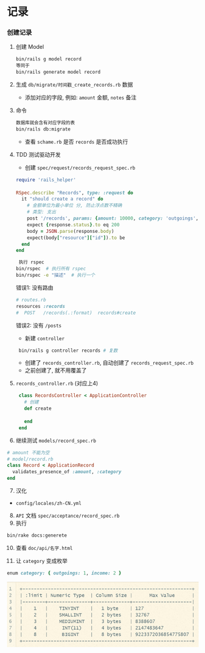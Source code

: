 # 记录

### 创建记录

1. 创建 Model
   ```bash
   bin/rails g model record
   等同于
   bin/rails generate model record
   ```

2. 生成 `db/migrate/时间戳_create_records.rb` 数据

   - 添加对应的字段, 例如: `amount` 金额, `notes` 备注

3. 命令
   ```bash
   数据库就会含有对应字段的表
   bin/rails db:migrate
   ```
   - 查看 `schame.rb` 是否 `records` 是否成功执行

4. TDD 测试驱动开发
   - 创建 `spec/request/records_request_spec.rb`
   ```ruby
   require 'rails_helper'

   RSpec.describe "Records", type: :request do
     it "should create a record" do
       # 金额单位为最小单位 分, 防止浮点数不精确
       # 类型: 支出
       post '/records', params: {amount: 10000, category: 'outgoings', notes: '请客'}
       expect {response.status}.to eq 200
       body = JSON.parse(response.body)
       expect(body["resource"]["id"]).to be
     end
   end
   ```
   ```bash
    执行 rspec
   bin/rspec  # 执行所有 rspec
   bin/rspec -e "描述"  # 执行一个
   ```
   错误1: 没有路由
   ```ruby
   # routes.rb
   resources :records
   #  POST   /records(.:format)  records#create
   ```
   错误2: 没有 `/posts`
   - 新建 `controller`
   ```bash
    bin/rails g controller records # 复数   
   ```
   - 创建了 `records_controller.rb`, 自动创建了 `records_request_spec.rb`
   - 之前创建了, 就不用覆盖了
   
   
5. `records_controller.rb` (对应上4)

   ```ruby
    class RecordsController < ApplicationController
      # 创建
      def create
      
      end
    end
    ```
 
 6. 继续测试 `models/record_spec.rb`
```ruby
# amount 不能为空
# model/record.rb
class Record < ApplicationRecord
  validates_presence_of :amount, :category
end 
```

7. 汉化
- `config/locales/zh-CN.yml`

8. `API` 文档  `spec/acceptance/record_spec.rb`
9. 执行
```bash
bin/rake docs:generete
```

10. 查看 `doc/api/名字.html`

11. 让 `category` 变成枚举
```ruby
enum category: { outgoings: 1, income: 2 }
```



![:limit](./app/assets/images/limit.png)
